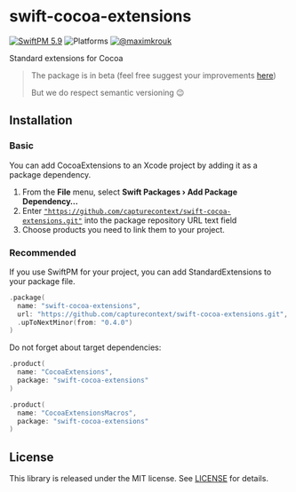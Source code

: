 # swift-cocoa-extensions

[![SwiftPM 5.9](https://img.shields.io/badge/swiftpm-5.9-ED523F.svg?style=flat)](https://swift.org/download/) ![Platforms](https://img.shields.io/badge/Platforms-iOS_13_|_macOS_10.15_|_Catalyst_13_|_tvOS_14_|_watchOS_7-ED523F.svg?style=flat) [![@maximkrouk](https://img.shields.io/badge/contact-@capturecontext-1DA1F2.svg?style=flat&logo=twitter)](https://twitter.com/capture_context) 

Standard extensions for Cocoa

> The package is in beta (feel free suggest your improvements [here](https://github.com/capturecontext/swift-cocoa-extensions/discussions/1))
>
> But we do respect semantic versioning 😉


## Installation

### Basic

You can add CocoaExtensions to an Xcode project by adding it as a package dependency.

1. From the **File** menu, select **Swift Packages › Add Package Dependency…**
2. Enter [`"https://github.com/capturecontext/swift-cocoa-extensions.git"`](https://github.com/capturecontext/swift-cocoa-extensions.git) into the package repository URL text field
3. Choose products you need to link them to your project.

### Recommended

If you use SwiftPM for your project, you can add StandardExtensions to your package file.

```swift
.package(
  name: "swift-cocoa-extensions",
  url: "https://github.com/capturecontext/swift-cocoa-extensions.git", 
  .upToNextMinor(from: "0.4.0")
)
```

Do not forget about target dependencies:

```swift
.product(
  name: "CocoaExtensions", 
  package: "swift-cocoa-extensions"
)
```

```swift
.product(
  name: "CocoaExtensionsMacros", 
  package: "swift-cocoa-extensions"
)
```



## License

This library is released under the MIT license. See [LICENSE](LICENSE) for details.
